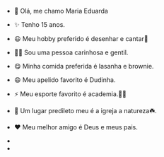 - 👋 Olá, me chamo Maria Eduarda
- ✨ Tenho 15 anos.
- 😃 Meu hobby preferido é desenhar e cantar🎤
- 🫶🏼 Sou uma pessoa carinhosa e gentil.
- 😋 Minha comida preferida é lasanha e brownie.
- 😄 Meu apelido favorito é Dudinha.
- ⚡ Meu esporte favorito é academia.💪🏽
- 📌 Um lugar predileto meu é a igreja a natureza☘️.
- ❤️ Meu melhor amigo é Deus e meus pais.
- 

- 

<!---
Rosa010209/Rosa010209 is a ✨ special ✨ repository because its `README.md` (this file) appears on your GitHub profile.
You can click the Preview link to take a look at your changes.
--->
